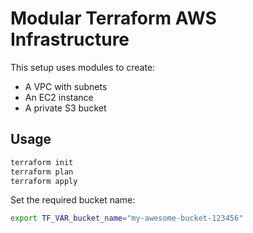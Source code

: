 
# Modular Terraform AWS Infrastructure

This setup uses modules to create:
- A VPC with subnets
- An EC2 instance
- A private S3 bucket

## Usage

```bash
terraform init
terraform plan
terraform apply
```

Set the required bucket name:
```bash
export TF_VAR_bucket_name="my-awesome-bucket-123456"
```
